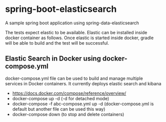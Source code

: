 # spring-boot-elasticsearch

A sample spring boot application using spring-data-elasticsearch

The tests expect elastic to be available. Elastic can be installed inside docker container as follows. 
Once elastic is started inside docker, gradle will be able to build and the test will be successful.

## Elastic Search in Docker using docker-compose.yml
docker-compose.yml file can be used to build and manage multiple services in Docker containers. It currently deploys elastic search and kibana

- https://docs.docker.com/compose/reference/overview/
- docker-compose up -d (-d for detached mode)
- docker-compose -f abc-compose.yml up -d (docker-compose.yml is default but another file can be used this way)
- docker-compose down (to stop and delete containers)

